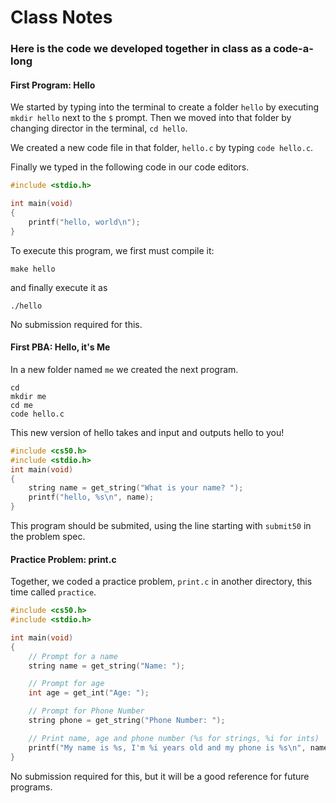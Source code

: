 # Class Notes

### Here is the code we developed together in class as a code-a-long

#### First Program: Hello

We started by typing into the terminal to create a folder `hello` by executing `mkdir hello` next to the `$` prompt. Then we moved into that folder by changing director in the terminal, `cd hello`.

We created a new code file in that folder, `hello.c` by typing `code hello.c`.

Finally we typed in the following code in our code editors.

```c
#include <stdio.h>

int main(void)
{
    printf("hello, world\n");
}

```

To execute this program, we first must compile it:

```
make hello
```

and finally execute it as

```
./hello
```

No submission required for this.

#### First PBA: Hello, it's Me

In a new folder named `me` we created the next program. 

```
cd
mkdir me
cd me
code hello.c
```

This new version of hello takes and input and outputs hello to you!

```c
#include <cs50.h>
#include <stdio.h>
int main(void)
{
    string name = get_string("What is your name? ");
    printf("hello, %s\n", name);
}

```

This program should be submited, using the line starting with `submit50` in the problem spec.

#### Practice Problem: print.c

Together, we coded a practice problem, `print.c`  in another directory, this time called `practice`. 

```c
#include <cs50.h>
#include <stdio.h>

int main(void)
{
    // Prompt for a name
    string name = get_string("Name: ");

    // Prompt for age
    int age = get_int("Age: ");

    // Prompt for Phone Number
    string phone = get_string("Phone Number: ");

    // Print name, age and phone number (%s for strings, %i for ints)
    printf("My name is %s, I'm %i years old and my phone is %s\n", name, age, phone);
}
```

No submission required for this, but it will be a good reference for future programs.


